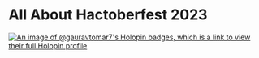 # All About Hactoberfest 2023
[![An image of @gauravtomar7's Holopin badges, which is a link to view their full Holopin profile](https://holopin.me/gauravtomar7)](https://holopin.io/@gauravtomar7)
